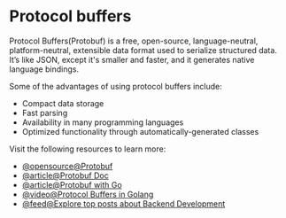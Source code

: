 # Protocol buffers

Protocol Buffers(Protobuf) is a free, open-source, language-neutral, platform-neutral, extensible data format used to serialize structured data. It’s like JSON, except it's smaller and faster, and it generates native language bindings.

Some of the advantages of using protocol buffers include:

- Compact data storage
- Fast parsing
- Availability in many programming languages
- Optimized functionality through automatically-generated classes

Visit the following resources to learn more:

- [@opensource@Protobuf](https://github.com/protocolbuffers/protobuf/)
- [@article@Protobuf Doc](https://developers.google.com/protocol-buffers/)
- [@article@Protobuf with Go](https://developers.google.com/protocol-buffers/docs/gotutorial/)
- [@video@Protocol Buffers in Golang](https://www.youtube.com/watch?v=NoDRq6Twkts)
- [@feed@Explore top posts about Backend Development](https://app.daily.dev/tags/backend?ref=roadmapsh)
